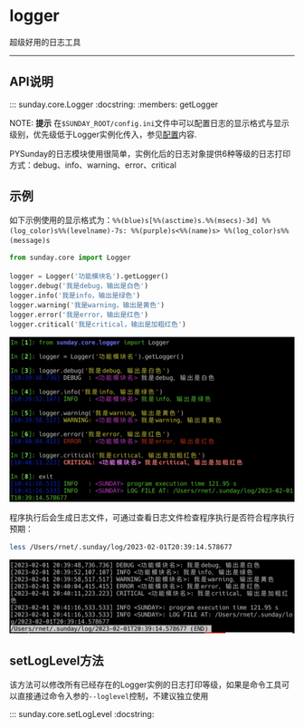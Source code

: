# logger

超级好用的日志工具

---

## API说明

::: sunday.core.Logger
    :docstring:
    :members: getLogger

NOTE: **提示**
在`$SUNDAY_ROOT/config.ini`文件中可以配置日志的显示格式与显示级别，优先级低于Logger实例化传入，参见[配置]内容.

PYSunday的日志模块使用很简单，实例化后的日志对象提供6种等级的日志打印方式：debug、info、warning、error、critical

## 示例

如下示例使用的显示格式为：`%%(blue)s[%%(asctime)s.%%(msecs)-3d] %%(log_color)s%%(levelname)-7s: %%(purple)s<%%(name)s> %%(log_color)s%%(message)s`

```python
from sunday.core import Logger

logger = Logger('功能模块名').getLogger()
logger.debug('我是debug，输出是白色')
logger.info('我是info，输出是绿色')
logger.warning('我是warning，输出是黄色')
logger.error('我是error，输出是红色')
logger.critical('我是critical，输出是加粗红色')
```

![logging print](../imgs/api-logging-1.png)

程序执行后会生成日志文件，可通过查看日志文件检查程序执行是否符合程序执行预期：

```bash
less /Users/rnet/.sunday/log/2023-02-01T20:39:14.578677
```

![logging file](../imgs/api-logging-2.png)

## setLogLevel方法

该方法可以修改所有已经存在的Logger实例的日志打印等级，如果是命令工具可以直接通过命令入参的`--loglevel`控制，不建议独立使用

::: sunday.core.setLogLevel
    :docstring:

[配置]: setting.md
